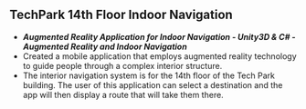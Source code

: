## TechPark 14th Floor Indoor Navigation
- ***Augmented Reality Application for Indoor Navigation - Unity3D & C# - Augmented Reality and Indoor Navigation***
- Created a mobile application that employs augmented reality technology to guide people through a complex interior structure.
- The interior navigation system is for the 14th floor of the Tech Park building. The user of this application can select a destination and the app will then display a route that will take them there.
